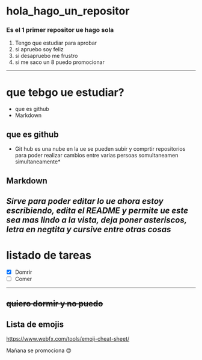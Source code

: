# hola_hago_un_repositor
### Es el 1 primer repositor ue hago sola
1. Tengo que estudiar para aprobar
2. si apruebo soy feliz
3. si desapruebo me frustro
4. si me saco un 8 puedo promocionar
---
# que tebgo ue estudiar?
+ que es github
+ Markdown

## que es github
* Git hub es una nube en la ue se pueden subir y comprtir repositorios para poder realizar cambios entre varias persoas somultaneamen simultaneamente*

## Markdown
***Sirve para poder editar lo ue ahora estoy escribiendo, edita el README y permite ue este sea mas lindo a la vista,  deja poner asteriscos, letra en negtita y cursive entre otras cosas***
---
# listado de tareas
- [x] Domrir
- [ ] Comer
---
 ~~quiero dormir y no puedo~~
 ---
  ## Lista de emojis
   https://www.webfx.com/tools/emoji-cheat-sheet/
   
   Mañana se promociona
   :heart_eyes:
